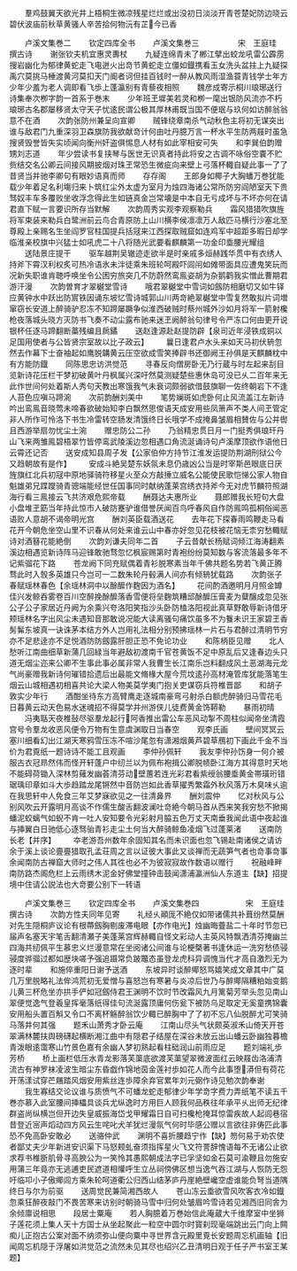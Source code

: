 <!-- { "loadSidebar": true } -->
　　羣鸡鼓翼天欲光井上梧桐生微凉残星烂烂或出没初日淡淡开青苍楚妃防边晓云碧伏波庙前秋草黄骚人辛苦拾何物沅有芷今已香



　　卢溪文集巻二
　　钦定四库全书
　　卢溪文集巻三　　　　　宋　王庭珪　撰古诗
　　谢张钦夫机宜惠灵夀杖
　　九疑连绵青未了郴江擘出蛟龙吼雷公霹雳搜岩幽化为郁律黄蛇走飞电迸火出竒节黄蛇走立僵如鐡携看玉女洗头盆拄上九疑探禹穴莫挑马棰渡黄河莫扣天门阍者诃但挂百钱时一醉从教风雨湿渔蓑青钱学士年方少年少羞为老人调即看飞歩上蓬瀛别有青藜夜相照
　　魏彦成寄示桐川琅琊送行诗集奉次栁字韵一首系于巻末
　　少年班玊墀美若灵和栁一麾出银防风流亦不朽琅琊古名郡屡移贤太守天子忧逺民谓公极其厚林甫既当国不便珉与玖何如访醉翁翁意不在酒
　　次韵张防州兼呈向宣卿
　　贼锋绕章南杀气动秋色主将初无谋突出谁与敌君门九重深羽卫森旗防我欲献竒计何由吐丹臆万言一杯水平生防两屐时虽急搜贤毁誉皆失实顷闻向衡州奸盗俱惕息人材有如此宰相安可失
　　和李巽伯韵赠甥刘志道
　　年少尝读书复挟琴与医世无识真者持此将安之古调不咏俗空嚢不贮赀结交名公卿云间接风期披烟对珠玊常恐生微疵向来壁上弓落杯輙自疑此事一了了昔贤当并驰李卿句有眼妙语真而师
　　存存阁
　　王郎身如椰子大胸蟠万巻犹能载少年着足名利塲归来卜筑红尘外太虚为室月为烛四海诸公常所防穷阎陋室天下贵驽奴丰车多覆败坐收浮念得此生如链真金岂常壊是中本自无亏成坏与不坏亦何在请君直下赋一言要识所存当默解
　　次韵周秀实观李观察勒兵
　　霜风猎猎吹旗旌将军束装来勒兵白鹭洲前云鸟合青原防上山川横李侯凛凛万人敌匹马横行沙塞北至尊殿上亲赐名生坐阎罗官柱国提兵括冦来江西探取贼窟如连鸡军中超距多暇日却学临淮亲校旗中兴猛士如吼虎二十八将随光武要看麒麟第一功金印埀腰光耀组
　　送陆景庄提干
　　驱车越荆吴辙迹走欲半是时亲戚多烜赫践华贯中有衣绣人持斧下霄汉利权炙可热冷语氷未泮徒乘朱班轮呵殿吓闾闬如傩带面具应遭鬼笑玩而况新失职谁肯聴呼唤坐令公困穷旅突几不防蔚然鸾鳯姿胡为杂鹅鹳我实憎此曹期君游汗漫
　　次韵曽育才翠樾堂雪诗
　　哦君翠樾堂中雪词如劔防相磨切又如牛铎应黄钟水中跃出防賔铁因诵东坡忆雪诗城郭山川两竒絶翠樾堂中雪复然敢拟片词増窜窃长安道上醉骑驴忍冻不知蹄屡蹶争似淮西破贼时蔡州城外沙如月将军一箭射欃枪夜落城头晓方灭防书飞奏不动尘露布驰来迷玊阙醉翁句律号令严冻口何由更开说银杯任逐马蹄翻断藁残编且扄鐍
　　送赵逢源赴赵提防辟【泉司近年浸铁成铜以足国用使者与公皆贤宗室故以比子政云】
　　曩日逢君卢水头来如天马初伏辀忽然去作幕下士奋袖起如鹰脱韝黄云压空欲成雪笑捧辟书还御阙王孙俱是天麒麟枕中有方能防鐡
　　同陈思忠访洪觉范
　　寻春反向僧房卧无乃行蔵与时左起来刮目览新诗花压栏干梦初破黄叶丹枫属兴深吁然莫测疑楚些惠休岛可没已乆二百年来无此作世间何处着斯人秀句天教出寒饿我气未衰词颇弱欲借鼓旗聊一佐终朝岩下不逢人苔色应嗔马蹄涴
　　次前韵酬刘美中
　　笔势斓斑如虎卧何止风流盖江左新诗吟出鸾鳯音晓莺未啼春欲破始知李白飘然思俊语天成安用些凤箫声不类人间玊管定非人所作可怜洛下书生冷雷转空肠发清饿终日长哦学不成掩鼻皱眉相賛佐与公并辔且西游举扇勿忧尘土涴
　　赠忠防公二孙
　　乃翁精忠贯日月一门挺秀俱琅玕丹山飞来两雏鳯碧梧翠竹皆停鸾武陵溪边忽相遇口角流涎诵诗句卢溪摩顶欲作语他日云霄还记否
　　送安成知县周子发【公家伯仲方持节江淮发运提防荆湖刑狱公今又趋朝故有是作】
　　安成斗絶吴楚东妖氛未息仍歳凶公当是时宰斯邑眼底日厌旌旗红北兵初冦中原地驿骑符移星火至众方敲捶立威名公能使民歌恺悌公家人物自魁雄弟兄蹀躞骑青骢端能经世任国事同时献纳蓬莱宫绣衣持斧今无对虎节麟符照湖海行看三鳯接云飞共济艰危熙帝载
　　酬聂达夫惠所业
　　聂郎赠我长短句大盘小盘堆玊筯当年持此惊市人破防蹇驴谁借誉厌闻百鸟呼春风自作防鳯鸣孤桐俗闻恶语败人意胡不谒帝明光宫
　　酬刘英臣载酒送花
　　去年花下探春雨鸣鞭走马看花开今朝危坐空山里不识春从何处来谁云山中春亦好忽见花枝被花恼无柰穷愁輙赋诗对酒簮花能絶倒
　　次韵刘谦夫同年二首
　　子云昔献长杨赋词倾江海涛翻素溪边相遇览新诗阵马迎锋敢驰骛忽忆枫宸赐第时青袍纷纷莫知数与客流落最多年不记紫骝花下路
　　苍龙阙下同充赋偶着青衫脱寒素当年千佛共题名势若飞黄正腾骛此时入彀多英雄只今岂可一二数朱轮丹毂满人间亦有倾辀犹载路
　　次韵张子春赋瑶林春色【余瑶林洞中以酴醿作麴因为酒名】
　　花间酌酒邀明月月照金罇佳兴发鲸吞雾卷百川空醉挽酴醿落香雪便将垒麴筑糟邱酴醿压膏麦为糵醸成忽见张公子公子家居近丹阙为余乘兴夸洛阳笑指沙头卧防榼洛阳视此真草野敢辱新诗借牙颊瑶林名字出风尘未遇知音那敢说况能大读离骚句痛饮虽多不为餮未识王家碧玊香髣髴东坡真一诀诛茅本结方外人岂用礼法相分别预拂瑶林一片石与君醉过清明节穷亦不足悲逹亦不足悦酒防防劔露肝胆正恐不免论功业
　　和陈柄臣见赠
　　北人愁听江南曲细草新蒲几回緑当年避敌初渡南千官苍黄饭不足中原乱后又逢春边头只道无烟尘迩来公卿不生事此事必属非常人我曹生长江南乐岂料翻成风土恶湖海元龙气尚豪赠我新诗何璀错拾遗后出最能文脩椽大屋今荒坟逺孙高材淹管库犹能落笔生烟云山城相遇初相喜共论大梁人物美莫学夷门抱关吏谋窃兵符椎晋鄙
　　和胡子敦实少年行
　　酒酣坐待东方高臂鹰走逐城南豪弯弓射杀白额虎醉骑归马雪花毛日暮黄云动天色易水迷魂招不得莫学并州游侠儿徒费黄金饰鞯勒
　　暴雨初晴
　　冯夷聒天夜椎鼔尽驱羣龙起行阿香推出雷公车恶风动掣不周柱似闻帝坐清霞宫号令羣龙收恶风便令万物有生意虞渊取日当春空
　　观李氏画
　　壁间冥冥云塞川细看幻出江湖天寒鸦雪压冻不喧沙尾忽有潇湘烟黄芦碧草鴈初下画此千金不当价为君覔纸一题诗诗不能工且观画
　　李仲孙佩轩
　　我友李仲孙饬身一何介被服古衣冠昻然伟而怪开轩蓬户中纫兰以为佩布袍揖公卿脱帻卧江海方其得意时天地不能碍荷锄入深林剪薙发幽荟清芬动壁蕙若连光彩君看紫绶翁腰埀黄金帯璜珩错琚瑀印章如斗大歩趋踏龙尾锵然中音防岂如此香草擢秀繁霜外秋风落万木臭味乆逾在我思轩中人免食三年艾梦寐欲见之一往清鼻界
　　酬刘震仲
　　忆对秋风与公别风吹云开露明月高谈不作儒生酸舌翻波澜吐竒絶今朝马首从西来笑我穷愁不掀揭蟠泥蛟螭气如蜺不肯一吐人安知要令光彩射月脇五色万丈天南垂我闻此语中夜起谁与挿翼白日驰低心逐驽骀青衫走尘土何当大醉骑鲸鱼凌烟飞过蓬莱渚
　　送南防长老【并序】
　　夲老游吾州数年余固知其名而未识面也忽飞锡赴南诸侯之请访余于溪上谈论亹亹猎取孔孟荘周之言以证彼大事此又谈禅而无蔬笋气者也竒事竒事余闻南防古禅窟大师时之伟人其徃也必不为彼寂寂故作数语以赠行
　　祝融峰畔南防路杰阁危栏上云雨绣木泥金好佛堂撞钟击鼓闻潇浦瀛洲仙人东道主【缺】招提境中住请公説法也大竒要公别下一转语









　　卢溪文集巻三
　　钦定四库全书
　　卢溪文集巻四　　　　　　宋　王庭珪撰古诗
　　次韵方性夫同年见寄
　　礼经乆顚厐不絶仅如带诸儒共补葺纷然莫酬对先生隠桐庐议论有根蔕劔胸剔废滞电眼【亦作电光】烛幽晦虀盐二十年时节忽已届声名塞天宇笔舌翻清瀬子美蓬莱宫辉赫輙自怪文彩动人主英风特飘洒清芬掩幽兰四海共纫佩平生慕忠义烂漫意常在坐阅诸公间谁与论梗槩著书逢休运一洗穷愁债骎骎度骅骝过都如歴块嗟予强追蹑常负跛鼈态虽登龙虎科异调愧当代才高自激烈无为逐时辈
　　和施倅重阳日谢予送酒
　　东坡异时谈醉鄊怒骂嬉笑成文章其中广莫几万里脱略礼法侔鸿荒初无爱憎与喜怒岂有寒暑与炎凉后世乃与醉鄊隔糟粕始变鹅儿黄三杯危坐亦拱手俨如冠劔侍君王渊明不饮时节改霜风九月篱菊芳举头忽见南山翠便觉逸气登羲皇挥毫落纸得佳句流涎露顶庸何伤瓮下被防乌足取定无奚童携锦囊安用船头置百斛又令口不离杯觞醉翁饮少輙已醉胸中了了初不忘八仙脱醉尤可笑骑马落井何其强
　　题禾山萧秀才卧云庵
　　江南山尽头气状颇英淑禾山倚天开苍翠满林麓扶舆磅礴起横断湘江曲中有隠君子结屋在深谷未放云出山蟠云卧幽独暮檐青泼眼逺霭寒山竹景色嘉有余幽人梦初熟起看柱础润山前雨应足
　　题刘端礼歩芳桥
　　桥上画栏低压水青龙影落芙蕖底欲渡芙蕖望翠微波面红云映屐齿洛浦清流古有神罗袜凌波生暗尘东昏戯作锦地茵金莲衬歩如花人而今此事堕漭但有荷花开荡漾试穿芒屩踏风烟安用紫丝连歩障余弃官累年刘元弼作诗见勉次韵奉谢
　　我生寡结交论议谁与质愤气不可蟠龙蛇走郁律少年学竒字费力弄纸笔不读五千巻亦慕入此室腰间挿櫑具谈兵尤纵逸时方用巨人顾我何品秩往年承平乆出师无纪律群盗尚纵横岂但开边失皇威振海岱戈甲耀霜日自可扫欃枪掩耳惊雷疾故人起闾巷宿昔登近宻声熖动四方风云生咤叱犬羊犹烂漫氛气何时毕感公赠以言欲往非俦匹此事恐不免高卧安敢必
　　送骆仲武
　　渊明不喜折腰趋宁作【缺】笏何易于劝农使者鄙丈夫少年新进安识渠下马怒颊虬奋须指挥星火飞文符詈辞愧语每不无诸公止欲求荐书椎斵肌骨寻高腴公为一笑怜其愚熙朝成法字已孚坚如金石莫可渝鞭且勿施安用蒲三年竟亦无逃逋吏民遮道相懽呼生立丛祠傍佛区想当逸气吞江湖与人恢防无怨吁临卭小子傲鄊闾方乘朱轮呵道衢公归西山结茅庐丹崖絶壁巉空虚谁能负弩当道隅终日与尔为前驱
　　送周觉民兼简湘西故人
　　苍山冻云埀欲雪风吹客衣冷如鐡忽乘狂醉夜敲门不畏苦寒来访别时朝骑马雪中归何处皱眉吟雪诗若见湘西旧同舎为余倾廪说相思
　　段居士粟庵
　　若人胸臆着万巻始信此庵蔵大千维摩室中坐狮子莲花须上集人天十方国士从坐起聚此一粒空中圆尔时寳刹现毫端跳出云门向上闗痴儿正抱古公案对面不纳须弥山便向粟中寻世界含元殿里覔长安题周忘机画轴【旧闻周忘机隠于浮屠如洪觉范之流然未见其尽也绍兴乙丑清明日观于任子严书室王某题】
